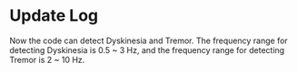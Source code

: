 # Update Log
Now the code can detect Dyskinesia and Tremor. The frequency range for detecting Dyskinesia is 0.5 ~ 3 Hz, and the frequency range for detecting Tremor is 2 ~ 10 Hz.
